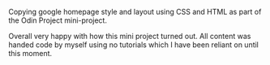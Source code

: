 Copying google homepage style and layout using CSS and HTML as part of the Odin Project mini-project. 

Overall very happy with how this mini project turned out. All content was handed code by myself using no tutorials which I have been reliant on until this moment. 
